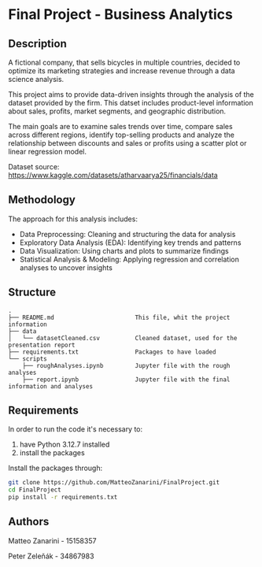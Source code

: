 # Final Project - Business Analytics 

## Description
A fictional company, that sells bicycles in multiple countries, decided to optimize its marketing strategies and increase revenue through a data science analysis. 


This project aims to provide data-driven insights through the analysis of the dataset provided by the firm. This datset includes product-level information about sales, profits, market segments, and geographic distribution.

The main goals are to examine sales trends over time, compare sales across different regions, identify top-selling products and analyze the relationship between discounts and sales or profits using a scatter plot or linear regression model.

Dataset source: https://www.kaggle.com/datasets/atharvaarya25/financials/data

## Methodology
The approach for this analysis includes:
- Data Preprocessing: Cleaning and structuring the data for analysis
- Exploratory Data Analysis (EDA): Identifying key trends and patterns
- Data Visualization: Using charts and plots to summarize findings
- Statistical Analysis & Modeling: Applying regression and correlation analyses to uncover insights

## Structure

    .
    ├── README.md                       This file, whit the project information
    ├── data
    │   └── datasetCleaned.csv          Cleaned dataset, used for the presentation report
    ├── requirements.txt                Packages to have loaded
    └── scripts
        ├── roughAnalyses.ipynb         Jupyter file with the rough analyses
        ├── report.ipynb                Jupyter file with the final information and analyses

## Requirements
In order to run the code it's necessary to:
1. have Python 3.12.7 installed
2. install the packages

Install the packages through:
```bash
git clone https://github.com/MatteoZanarini/FinalProject.git
cd FinalProject
pip install -r requirements.txt
```

## Authors
Matteo Zanarini - 15158357

Peter Zeleňák - 34867983